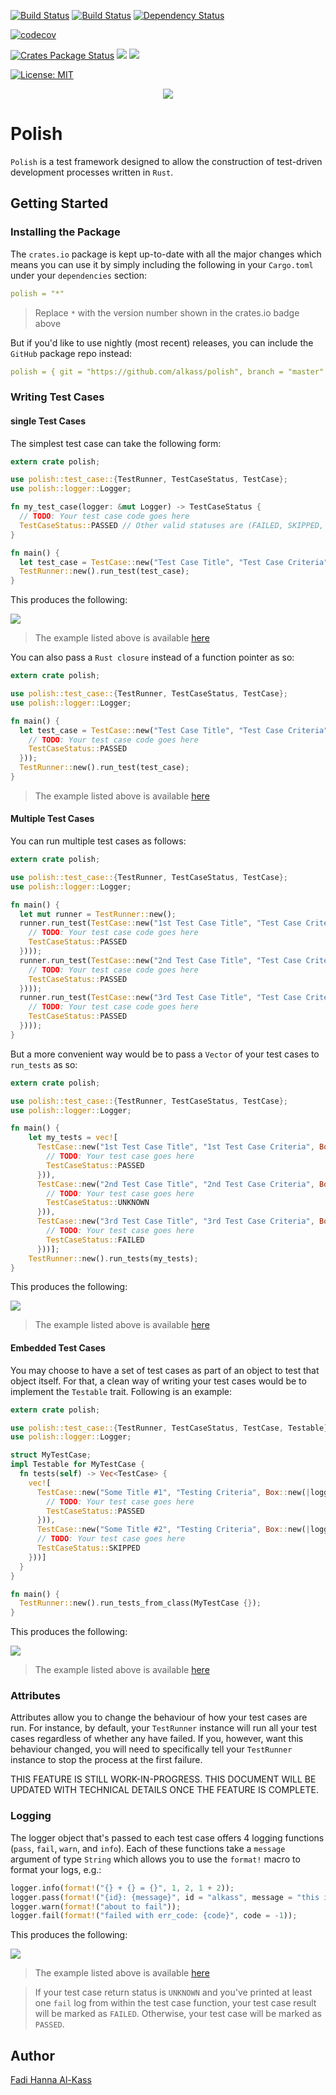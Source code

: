 [![Build Status](https://travis-ci.org/AlKass/polish.svg?branch=master)](https://travis-ci.org/AlKass/polish)
[![Build Status](https://codeship.com/projects/60f3b840-157f-0135-d42f-6a6f9a84ad3f/status?branch=master)](https://codeship.com/projects/217937)
[![Dependency Status](https://dependencyci.com/github/AlKass/polish/badge)](https://dependencyci.com/github/AlKass/polish)

[![codecov](https://codecov.io/gh/AlKass/polish/branch/master/graph/badge.svg)](https://codecov.io/gh/AlKass/polish)

[![Crates Package Status](https://img.shields.io/crates/v/polish.svg)](https://crates.io/crates/polish)
![](https://docs.rs/polish/badge.svg)
[![](https://img.shields.io/crates/d/polish.svg)](https://crates.io/crates/polish)

[![License: MIT](https://img.shields.io/badge/License-MIT-yellow.svg)](https://github.com/AlKass/polish/blob/master/License.md)

<div align="center">
  <img src="logo.png">
</div>

# Polish

`Polish` is a test framework designed to allow the construction of test-driven development processes written in `Rust`.

## Getting Started

### Installing the Package

The `crates.io` package is kept up-to-date with all the major changes which means you can use it by simply including the following in your `Cargo.toml` under your `dependencies` section:

```yaml
polish = "*"
```

> Replace `*` with the version number shown in the crates.io badge above

But if you'd like to use nightly (most recent) releases, you can include the `GitHub` package repo instead:

```yaml
polish = { git = "https://github.com/alkass/polish", branch = "master" }
```

### Writing Test Cases

#### single Test Cases

The simplest test case can take the following form:

```rust
extern crate polish;

use polish::test_case::{TestRunner, TestCaseStatus, TestCase};
use polish::logger::Logger;

fn my_test_case(logger: &mut Logger) -> TestCaseStatus {
  // TODO: Your test case code goes here
  TestCaseStatus::PASSED // Other valid statuses are (FAILED, SKIPPED, and UNKNOWN)
}

fn main() {
  let test_case = TestCase::new("Test Case Title", "Test Case Criteria", Box::new(my_test_case));
  TestRunner::new().run_test(test_case);
}
```

This produces the following:

![](screenshots/run_test.png)

> The example listed above is available [here](examples/run_test.rs)

You can also pass a `Rust closure` instead of a function pointer as so:

```rust
extern crate polish;

use polish::test_case::{TestRunner, TestCaseStatus, TestCase};
use polish::logger::Logger;

fn main() {
  let test_case = TestCase::new("Test Case Title", "Test Case Criteria", Box::new(|logger: &mut Logger| -> TestCaseStatus {
    // TODO: Your test case code goes here
    TestCaseStatus::PASSED
  }));
  TestRunner::new().run_test(test_case);
}
```

> The example listed above is available [here](examples/run_test_closure.rs)

#### Multiple Test Cases

You can run multiple test cases as follows:

```rust
extern crate polish;

use polish::test_case::{TestRunner, TestCaseStatus, TestCase};
use polish::logger::Logger;

fn main() {
  let mut runner = TestRunner::new();
  runner.run_test(TestCase::new("1st Test Case Title", "Test Case Criteria", Box::new(|logger: &mut Logger| -> TestCaseStatus {
    // TODO: Your test case code goes here
    TestCaseStatus::PASSED
  })));
  runner.run_test(TestCase::new("2nd Test Case Title", "Test Case Criteria", Box::new(|logger: &mut Logger| -> TestCaseStatus {
    // TODO: Your test case code goes here
    TestCaseStatus::PASSED
  })));
  runner.run_test(TestCase::new("3rd Test Case Title", "Test Case Criteria", Box::new(|logger: &mut Logger| -> TestCaseStatus {
    // TODO: Your test case code goes here
    TestCaseStatus::PASSED
  })));
}
```

But a more convenient way would be to pass a `Vector` of your test cases to `run_tests` as so:

```rust
extern crate polish;

use polish::test_case::{TestRunner, TestCaseStatus, TestCase};
use polish::logger::Logger;

fn main() {
    let my_tests = vec![
      TestCase::new("1st Test Case Title", "1st Test Case Criteria", Box::new(|logger: &mut Logger| -> TestCaseStatus {
        // TODO: Your test case goes here
        TestCaseStatus::PASSED
      })),
      TestCase::new("2nd Test Case Title", "2nd Test Case Criteria", Box::new(|logger: &mut Logger| -> TestCaseStatus {
        // TODO: Your test case goes here
        TestCaseStatus::UNKNOWN
      })),
      TestCase::new("3rd Test Case Title", "3rd Test Case Criteria", Box::new(|logger: &mut Logger| -> TestCaseStatus {
        // TODO: Your test case goes here
        TestCaseStatus::FAILED
      }))];
    TestRunner::new().run_tests(my_tests);
}
```

This produces the following:

![](screenshots/run_tests.png)

> The example listed above is available [here](examples/run_tests.rs)

#### Embedded Test Cases

You may choose to have a set of test cases as part of an object to test that object itself. For that, a clean way of writing your test cases would be to implement the `Testable` trait. Following is an example:

```rust
extern crate polish;

use polish::test_case::{TestRunner, TestCaseStatus, TestCase, Testable};
use polish::logger::Logger;

struct MyTestCase;
impl Testable for MyTestCase {
  fn tests(self) -> Vec<TestCase> {
    vec![
      TestCase::new("Some Title #1", "Testing Criteria", Box::new(|logger: &mut Logger| -> TestCaseStatus {
        // TODO: Your test case goes here
        TestCaseStatus::PASSED
      })),
      TestCase::new("Some Title #2", "Testing Criteria", Box::new(|logger: &mut Logger| -> TestCaseStatus {
      // TODO: Your test case goes here
      TestCaseStatus::SKIPPED
    }))]
  }
}

fn main() {
  TestRunner::new().run_tests_from_class(MyTestCase {});
}
```

This produces the following:

![](screenshots/run_tests_from_class.png)

> The example listed above is available [here](examples/run_tests_from_class.rs)

### Attributes

Attributes allow you to change the behaviour of how your test cases are run. For instance, by default, your `TestRunner` instance will run all your test cases regardless of whether any have failed. If you, however, want this behaviour changed, you will need to specifically tell your `TestRunner` instance to stop the process at the first failure.

THIS FEATURE IS STILL WORK-IN-PROGRESS. THIS DOCUMENT WILL BE UPDATED WITH TECHNICAL DETAILS ONCE THE FEATURE IS COMPLETE.

### Logging

The logger object that's passed to each test case offers 4 logging functions (`pass`, `fail`, `warn`, and `info`). Each of these functions take a `message` argument of type `String` which allows you to use the `format!` macro to format your logs, e.g.:

```rust
logger.info(format!("{} + {} = {}", 1, 2, 1 + 2));
logger.pass(format!("{id}: {message}", id = "alkass", message = "this is a message"));
logger.warn(format!("about to fail"));
logger.fail(format!("failed with err_code: {code}", code = -1));
```

This produces the following:

![](screenshots/logs.png)

> The example listed above is available [here](examples/logs.rs)

> If your test case return status is `UNKNOWN` and you've printed at least one `fail` log from within the test case function, your test case result will be marked as `FAILED`. Otherwise, your test case will be marked as `PASSED`.

## Author

[Fadi Hanna Al-Kass](https://github.com/alkass)
